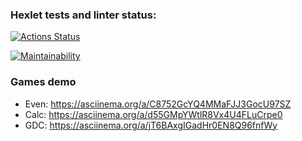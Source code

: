 ### Hexlet tests and linter status:
[![Actions Status](https://github.com/asb1302/java-project-lvl1/workflows/hexlet-check/badge.svg)](https://github.com/asb1302/java-project-lvl1/actions)

[![Maintainability](https://api.codeclimate.com/v1/badges/a99a88d28ad37a79dbf6/maintainability)](https://codeclimate.com/github/codeclimate/codeclimate/maintainability)

### Games demo

* Even: https://asciinema.org/a/C8752GcYQ4MMaFJJ3GocU97SZ
* Calc: https://asciinema.org/a/d55GMpYWtlR8Vx4U4FLuCrpe0
* GDC: https://asciinema.org/a/jT6BAxgIGadHr0EN8Q96fnfWy